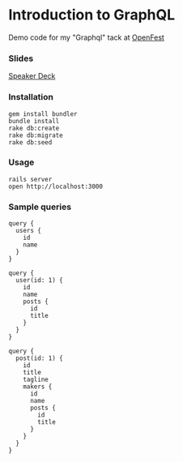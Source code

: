 Introduction to GraphQL
=======================

Demo code for my "Graphql" tack at [OpenFest](http://www.openfest.org/2015/bg/programa/)

### Slides

[Speaker Deck](https://speakerdeck.com/rstankov/introduction-to-graphql)

### Installation

```
gem install bundler
bundle install
rake db:create
rake db:migrate
rake db:seed
```

### Usage

```
rails server
open http://localhost:3000
```

### Sample queries

```
query {
  users {
    id
    name
  }
}
```

```
query {
  user(id: 1) {
    id
    name
    posts {
      id
      title
    }
  }
}
```


```
query {
  post(id: 1) {
    id
    title
    tagline
    makers {
      id
      name
      posts {
        id
        title
      }
    }
  }
}
```
